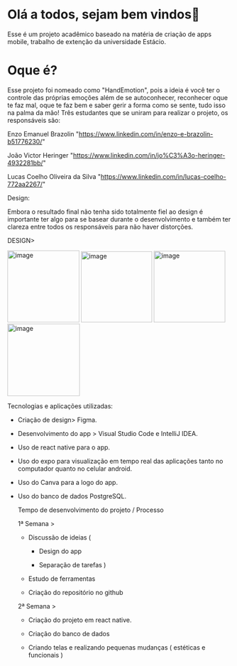 # Olá a todos, sejam bem vindos👋

Esse é um projeto acadêmico baseado na matéria de criação de apps mobile, trabalho de extenção da universidade Estácio. 

# Oque é?

Esse projeto foi nomeado como "HandEmotion", pois a ideia é você ter o controle das próprias emoções além de se autoconhecer, reconhecer oque te faz mal, oque te faz bem e saber gerir a forma como se sente, tudo isso na palma da mão!
Três estudantes que se uniram para realizar o projeto, os responsáveis são:
  
   
   Enzo Emanuel Brazolin "https://www.linkedin.com/in/enzo-e-brazolin-b51776230/"
   
   João Victor Heringer "https://www.linkedin.com/in/jo%C3%A3o-heringer-4932281bb/"
  
   Lucas Coelho Oliveira da Silva "https://www.linkedin.com/in/lucas-coelho-772aa2267/"

Design:

Embora o resultado final não tenha sido totalmente fiel ao design é importante ter algo para se basear durante o desenvolvimento e também ter clareza entre todos os responsáveis para não haver distorções.

DESIGN> 


<img width="162" alt="image" src="https://github.com/user-attachments/assets/0cd69551-db4b-416e-9e6c-36a43e1b0e84">

<img width="160" alt="image" src="https://github.com/user-attachments/assets/124646c7-d9ea-4e87-8276-073be6418780">

<img width="161" alt="image" src="https://github.com/user-attachments/assets/34f3cf38-af52-47c7-9c2d-a216838fcf74">

<img width="163" alt="image" src="https://github.com/user-attachments/assets/b5b6266b-3046-44e6-b8b2-380fd59dd120">









Tecnologias e aplicações utilizadas:
* Criação de design> Figma.
* Desenvolvimento do app > Visual Studio Code e IntelliJ IDEA.
* Uso de react native para o app.
* Uso do expo para visualização em tempo real das aplicações tanto no computador quanto no celular android.
* Uso do Canva para a logo do app.
* Uso do banco de dados PostgreSQL.

  Tempo de desenvolvimento do projeto / Processo
  
  1ª Semana >

  * Discussão de ideias (
  
    - Design do app
    
    - Separação de tarefas )

  * Estudo de ferramentas
 
  * Criação do repositório no github


  2ª Semana >

  * Criação do projeto em react native.
   
  *  Criação do banco de dados
    
  *  Criando telas e realizando pequenas mudanças ( estéticas e funcionais )
